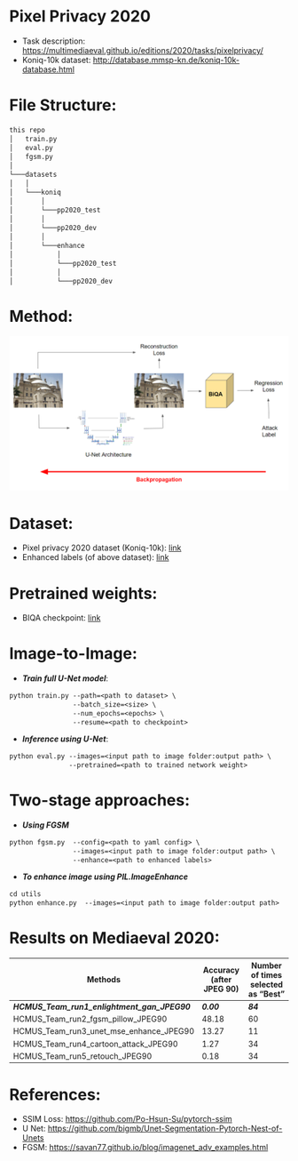 # Pixel Privacy 2020

- Task description: https://multimediaeval.github.io/editions/2020/tasks/pixelprivacy/
- Koniq-10k dataset: http://database.mmsp-kn.de/koniq-10k-database.html

# File Structure:

```
this repo
│   train.py
│   eval.py
│   fgsm.py
│  
└───datasets  
│   │
│   └───koniq
│       │
│       └───pp2020_test
│       │
│       └───pp2020_dev
│       │
│       └───enhance
│           │
│           └───pp2020_test
│           │
│           └───pp2020_dev
```

# Method:

<img src="./images/pipeline.PNG" width="700">

# Dataset:
- Pixel privacy 2020 dataset (Koniq-10k): [link](https://drive.google.com/file/d/1aYyZW4bcGSsRouRuo4HrNg37wFJQp1Bx/view?usp=sharing)
- Enhanced labels (of above dataset): [link](https://drive.google.com/file/d/1BefYNHFxFim5tT_V7dP5Cxo8-eDrZNlU/view?usp=sharing)

# Pretrained weights:
- BIQA checkpoint: [link](https://drive.google.com/file/d/1t8nOxtM4tQhOOQZmYZ1O1ltbywLSAaXe/view?usp=sharing)

# Image-to-Image:
- ***Train full U-Net model***:
```
python train.py --path=<path to dataset> \
                --batch_size=<size> \
                --num_epochs=<epochs> \
                --resume=<path to checkpoint>
```
- ***Inference using U-Net***:
```
python eval.py --images=<input path to image folder:output path> \ 
               --pretrained=<path to trained network weight>
```

# Two-stage approaches:
- ***Using FGSM***
```
python fgsm.py  --config=<path to yaml config> \
                --images=<input path to image folder:output path> \ 
                --enhance=<path to enhanced labels>
```

- ***To enhance image using PIL.ImageEnhance***
```
cd utils
python enhance.py  --images=<input path to image folder:output path>
```

# Results on Mediaeval 2020:
Methods | Accuracy (after JPEG 90) | Number of times selected as “Best” 
--- | --- | ---
***HCMUS_Team_run1_enlightment_gan_JPEG90*** | ***0.00*** | ***84***
HCMUS_Team_run2_fgsm_pillow_JPEG90 | 48.18 | 60
HCMUS_Team_run3_unet_mse_enhance_JPEG90 | 13.27 | 11
HCMUS_Team_run4_cartoon_attack_JPEG90 | 1.27 | 34
HCMUS_Team_run5_retouch_JPEG90 | 0.18 | 34


# References:
- SSIM Loss: https://github.com/Po-Hsun-Su/pytorch-ssim
- U Net: https://github.com/bigmb/Unet-Segmentation-Pytorch-Nest-of-Unets
- FGSM: https://savan77.github.io/blog/imagenet_adv_examples.html
